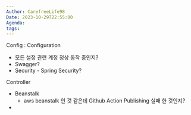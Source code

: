 ```yaml
---
Author: CarefreeLife98
Date: 2023-10-29T22:55:00
Agenda: 
tags:
---
```

Config : Configuration 
- 모든 설정 관련 계정 정상 동작 중인지?
- Swagger?
- Security - Spring Security?

Controller
- Beanstalk
	- aws beanstalk 인 것 같은데 Github Action Publishing 실패 한 것인지?
- 